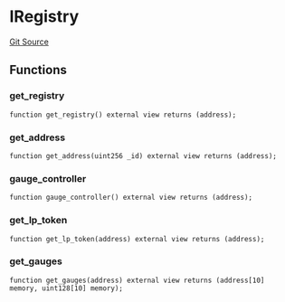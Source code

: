 # IRegistry
[Git Source](https://github.com/larrythecucumber321/protocol/blob/3222eb21fbb20ddd3d3fa2233072dfa96ea3e340/contracts/plugins/assets/convex/vendor/ConvexInterfaces.sol)


## Functions
### get_registry


```solidity
function get_registry() external view returns (address);
```

### get_address


```solidity
function get_address(uint256 _id) external view returns (address);
```

### gauge_controller


```solidity
function gauge_controller() external view returns (address);
```

### get_lp_token


```solidity
function get_lp_token(address) external view returns (address);
```

### get_gauges


```solidity
function get_gauges(address) external view returns (address[10] memory, uint128[10] memory);
```

